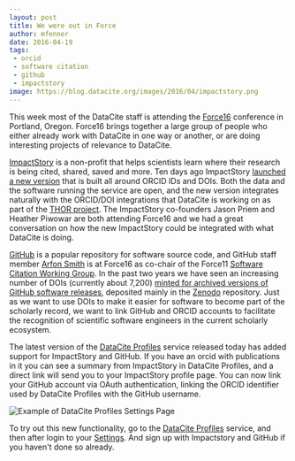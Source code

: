 ```yaml
---
layout: post
title: We were out in Force
author: mfenner
date: 2016-04-19
tags:
 - orcid
 - software citation
 - github
 - impactstory
image: https://blog.datacite.org/images/2016/04/impactstory.png
---
```


This week most of the DataCite staff is attending the [Force16](https://www.force11.org/meetings/force2016) conference in Portland, Oregon. Force16 brings together a large group of people who either already work with DataCite in one way or another, or are doing interesting projects of relevance to DataCite.

[ImpactStory](https://impactstory.org) is a non-profit that helps scientists learn where their research is being cited, shared, saved and more. Ten days ago ImpactStory [launched a new version](http://blog.impactstory.org/new-better-freer/) that is built all around ORCID IDs and DOIs. Both the data and the software running the service are open, and the new version integrates naturally with the ORCID/DOI integrations that DataCite is working on as part of the [THOR project](https://project-thor.eu/). The ImpactStory co-founders Jason Priem and Heather Piwowar are both attending Force16 and we had a great conversation on how the new ImpactStory could be integrated with what DataCite is doing.

[GitHub](https://github.com) is a popular repository for software source code, and GitHub staff member [Arfon Smith](https://github.com/arfon) is at Force16 as co-chair of the Force11 [Software Citation Working Group](https://www.force11.org/group/software-citation-working-group). In the past two years we have seen an increasing number of DOIs (currently about 7,200) [minted for archived versions of GitHub software releases](https://guides.github.com/activities/citable-code/), deposited mainly in the [Zenodo](https://zenodo.org/) repository. Just as we want to use DOIs to make it easier for software to become part of the scholarly record, we want to link GitHub and ORCID accounts to facilitate the recognition of scientific software engineers in the current scholarly ecosystem.

The latest version of the [DataCite Profiles](https://profiles.labs.datacite.org) service released today has added support for ImpactStory and GitHub. If you have an orcid with publications in it you can see a summary from ImpactStory in DataCite Profiles, and a direct link will send you to your ImpactStory profile page. You can now link your GitHub account via OAuth authentication, linking the ORCID identifier used by DataCite Profiles with the GitHub username.

![Example of DataCite Profiles Settings Page](/images/2016/04/impactstory.png)

To try out this new functionality, go to the [DataCite Profiles](https://profiles.labs.datacite.org) service, and then after login to your [Settings](https://profiles.labs.datacite.org/users/me). And sign up with Impactstory and GitHub if you haven't done so already.
